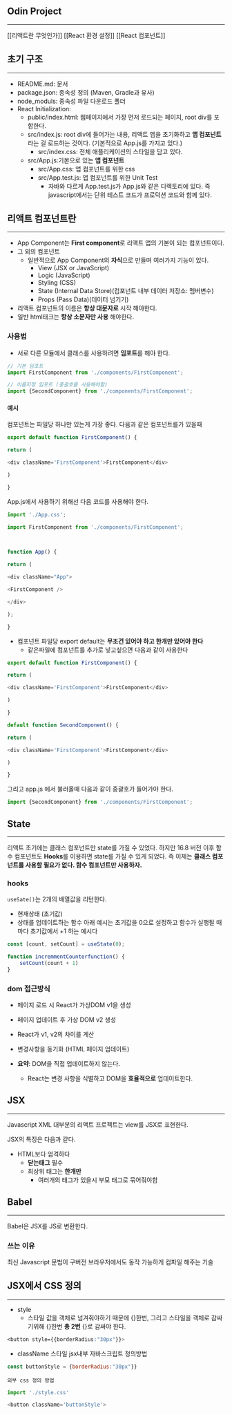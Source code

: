 ## Odin Project
---
[[리액트란 무엇인가]]
[[React 환경 설정]]
[[React 컴포넌트]]


## 초기 구조
---
- README.md: 문서
- package.json: 종속성 정의 (Maven, Gradle과 유사)
- node_moduls: 종속성 파일 다운로드 폴더
- React Initialization:
	- public/index.html: 웹페이지에서 가장 먼저 로드되는 페이지, root div를 포함한다.
	- src/index.js: root div에 들어가는 내용, 리액트 앱을 초기화하고 **앱 컴포넌트**라는 걸 로드하는 것이다.  (기본적으로 App.js를 가지고 있다.)
		- src/index.css: 전체 애플리케이션의 스타일을 담고 있다.
	- src/App.js:기본으로 있는 **앱 컴포넌트**
		- src/App.css: 앱 컴포넌트를 위한 css
		- src/App.test.js: 앱 컴포넌트를 위한 Unit Test
			- 자바와 다르게 App.test.js가 App.js와 같은 디렉토리에 있다. 즉 javascript에서는 단위 테스트 코드가 프로덕션 코드와 함께 있다.

## 리액트 컴포넌트란
---
- App Component는 **First component**로 리액트 앱의 기본이 되는 컴포넌트이다.
- 그 외의 컴포넌트
	- 일반적으로 App Component의 **자식**으로 만들며 여러가지 기능이 있다.
		- View (JSX or JavaScript)
		- Logic (JavaScript)
		- Styling (CSS)
		- State (Internal Data Store)(컴포넌트 내부 데이터 저장소: 멤버변수)
		- Props (Pass Data)(데이터 넘기기)
- 리액트 컴포넌트의 이름은 **항상 대문자로** 시작 해야한다.
- 일반 html태크는 **항상 소문자만 사용** 해야한다.

### 사용법
- 서로 다른 모듈에서 클래스를 사용하려면 **임포트**를 해야 한다.
```js
// 기본 임포트
import FirstComponent from './components/FirstComponent';

// 이름지정 임포트 (중괄호를 사용해야함)
import {SecondComponent} from './components/FirstComponent';

```
#### 예시
컴포넌트는 파일당 하나만 있는게 가장 좋다.
다음과 같은 컴포넌트를가 있을때
```js
export default function FirstComponent() {

return (

<div className='FirstComponent'>FirstComponent</div>

)

}
```
App.js에서 사용하기 위해선 다음 코드를 사용해야 한다.
```js
import './App.css';

import FirstComponent from './components/FirstComponent';

  

function App() {

return (

<div className="App">

<FirstComponent />

</div>

);

}
```

- 컴포넌트 파일당 export default는 **무조건 있어야 하고 한개만 있어야 한다**
	- 같은파일에 컴포넌트를 추가로 넣고싶으면 다음과 같이 사용한다
```js
export default function FirstComponent() {

return (

<div className='FirstComponent'>FirstComponent</div>

)

}

default function SecondComponent() {

return (

<div className='FirstComponent'>FirstComponent</div>

)

}
```
그리고 app.js 에서 불러올때 다음과 같이 중괄호가 들어가야 한다.
```js
import {SecondComponent} from './components/FirstComponent';

```

## State
---
리액트 초기에는 클래스 컴포넌트만 state를 가질 수 있었다.
하지만 16.8 버전 이후 함수 컴포넌트도 **Hooks**를 이용하면 state를 가질 수 있게 되었다.
즉 이제는 **클래스 컴포넌트를 사용할 필요가 없다. 함수 컴포넌트만 사용하자.**

### hooks
`useSate()`는 2개의 배열값을 리턴한다.
- 현재상태 (초기값)
- 상태를 업데이트하는 함수
아래 예시는 초기값을 0으로 설정하고 함수가 실행될 때마다 초기값에서 +1 하는 예시다
```js
const [count, setCount] = useState(0);

function incremmentCounterfunction() {
	setCount(count + 1)
}
```


### dom 접근방식
- 페이지 로드 시 React가 가상DOM v1을 생성
- 페이지 업데이트 후 가상 DOM v2 생성
- React가 v1, v2의 차이를 계산
- 변경사항을 동기화 (HTML 페이지 업데이트)

- **요약**: DOM을 직접 업데이트하지 않는다.
	- React는 변경 사항을 식별하고 DOM을 **효율적으로** 업데이트한다.
## JSX
---
Javascript XML
대부분의 리액트 프로젝트는 view를 JSX로 표현한다.

JSX의 특징은 다음과 같다.
- HTML보다 엄격하다
	- **닫는태그** 필수
	- 최상위 태그는 **한개만**
		- 여러개의 태그가 있을시 부모 태그로 묶어줘야함

## Babel
---
Babel은 JSX를 JS로 변환한다.
### 쓰는 이유
최신 Javascript 문법이 구버전 브라우저에서도 동작 가능하게 컴파일 해주는 기술

## JSX에서 CSS 정의
---

- style
	- 스타일 값을 객체로 넘겨줘야하기 때문에 {}한번, 그리고 스타일을 객체로 감싸기위해 {}한번 **총 2번** {}로 감싸야 한다.
```css
<button style={{borderRadius:"30px"}}>
```

- className
	스타일 jsx내부 자바스크립트 정의방법
```js
const buttonStyle = {borderRadius:"30px"}}
```
	외부 css 정의 방법
```js
import './style.css'

<button className='buttonStyle'>
```


